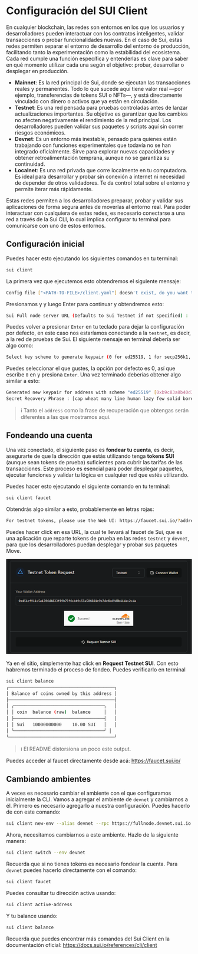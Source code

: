 # Configuración del SUI Client

En cualquier blockchain, las redes son entornos en los que los usuarios y desarrolladores pueden interactuar con los contratos inteligentes, validar transacciones o probar funcionalidades nuevas. En el caso de Sui, estas redes permiten separar el entorno de desarrollo del entorno de producción, facilitando tanto la experimentación como la estabilidad del ecosistema. Cada red cumple una función específica y entenderlas es clave para saber en qué momento utilizar cada una según el objetivo: probar, desarrollar o desplegar en producción.

* **Mainnet**: Es la red principal de Sui, donde se ejecutan las transacciones reales y permanentes. Todo lo que sucede aquí tiene valor real —por ejemplo, transferencias de tokens SUI o NFTs—, y está directamente vinculado con dinero o activos que ya están en circulación.
* **Testnet**: Es una red pensada para pruebas controladas antes de lanzar actualizaciones importantes. Su objetivo es garantizar que los cambios no afecten negativamente el rendimiento de la red principal. Los desarrolladores pueden validar sus paquetes y scripts aquí sin correr riesgos económicos.
* **Devnet**: Es un entorno más inestable, pensado para quienes están trabajando con funciones experimentales que todavía no se han integrado oficialmente. Sirve para explorar nuevas capacidades y obtener retroalimentación temprana, aunque no se garantiza su continuidad.
* **Localnet**: Es una red privada que corre localmente en tu computadora. Es ideal para desarrollar y probar sin conexión a internet ni necesidad de depender de otros validadores. Te da control total sobre el entorno y permite iterar más rápidamente.

Estas redes permiten a los desarrolladores preparar, probar y validar sus aplicaciones de forma segura antes de moverlas al entorno real. Para poder interactuar con cualquiera de estas redes, es necesario conectarse a una red a través de la Sui CLI, lo cual implica configurar tu terminal para comunicarse con uno de estos entornos. 

## Configuración inicial

Puedes hacer esto ejecutando los siguientes comandos en tu terminal:
```sh
sui client
```

La primera vez que ejecutemos esto obtendremos el siguiente mensaje:

```sh
Config file ["<PATH-TO-FILE>/client.yaml"] doesn't exist, do you want to connect to a Sui Full node server [y/N]?
```

Presionamos y y luego Enter para continuar y obtendremos esto:
```sh
Sui Full node server URL (Defaults to Sui Testnet if not specified) :
```
Puedes volver a presionar `Enter` en tu teclado para dejar la configuración por defecto, en este caso nos estaríamos conectando a la `testnet`, es decir, a la red de pruebas de Sui. El siguiente mensaje en terminal debería ser algo como:

```sh
Select key scheme to generate keypair (0 for ed25519, 1 for secp256k1, 2 for secp256r1):
```
Puedes seleccionar el que gustes, la opción por defecto es 0, así que escribe `0` en y presiona `Enter`. Una vez terminado deberías obtener algo similar a esto:

```sh
Generated new keypair for address with scheme "ed25519" [0xb9c83a8b40d3263c9ba40d551514fbac1f8c12e98a4005a0dac072d3549c2442]
Secret Recovery Phrase : [cap wheat many line human lazy few solid bored proud speed grocery]
```
> :information_source: Tanto el `address` como la frase de recuperación que obtengas serán diferentes a las que mostramos aquí.


## Fondeando una cuenta

Una vez conectado, el siguiente paso es **fondear tu cuenta**, es decir, asegurarte de que la dirección que estás utilizando tenga **tokens SUI** (aunque sean tokens de prueba) suficientes para cubrir las tarifas de las transacciones. Este proceso es esencial para poder desplegar paquetes, ejecutar funciones y validar tu lógica en cualquier red que estés utilizando.

Puedes hacer esto ejecutando el siguiente comando en tu terminal:

```sh
sui client faucet
```

Obtendrás algo similar a esto, probablemente en letras rojas:

```sh
For testnet tokens, please use the Web UI: https://faucet.sui.io/?address=0x451ef911c5a1706d4833f89b75f6cb49c55a586821e9b7de6bd9d8b41dac2cda
```
Puedes hacer click en esa URL, la cual te llevará al faucet de Sui, que es una aplicación que reparte tokens de prueba en las redes `testnet` y `devnet`, para que los desarrolladores puedan desplegar y probar sus paquetes Move.

![faucet](../../recursos/imagenes/testnetfaucet.png)

Ya en el sitio, simplemente haz click en **Request Testnet SUI**. Con esto habremos terminado el proceso de fondeo. Puedes verificarlo en terminal

```sh
sui client balance
╭────────────────────────────────────────╮
│ Balance of coins owned by this address │
├────────────────────────────────────────┤
│ ╭──────────────────────────────────╮   │
│ │ coin  balance (raw)  balance     │   │
│ ├──────────────────────────────────┤   │
│ │ Sui   10000000000    10.00 SUI   │   │
│ ╰──────────────────────────────────╯ │
╰────────────────────────────────────────╯
```

> :information_source: El README distorsiona un poco este output.

Puedes acceder al faucet directamente desde acá: https://faucet.sui.io/

## Cambiando ambientes

A veces es necesario cambiar el ambiente con el que configuramos inicialmente la CLI. Vamos a agregar el ambiente de `devnet` y cambiarnos a él. Primero es necesario agregarlo a nuestra configuración. Puedes hacerlo de con este comando:

```sh
sui client new-env --alias devnet --rpc https://fullnode.devnet.sui.io:443
```

Ahora, necesitamos cambiarnos a este ambiente. Hazlo de la siguiente manera:
```sh
sui client switch --env devnet 
```

Recuerda que si no tienes tokens es necesario fondear la cuenta. Para `devnet` puedes hacerlo directamente con el comando:
```sh
sui client faucet
```

Puedes consultar tu dirección activa usando:
```sh
sui client active-address
```

Y tu balance usando:
```sh
sui client balance
```

Recuerda que puedes encontrar más comandos del Sui Client en la documentación oficial: https://docs.sui.io/references/cli/client
